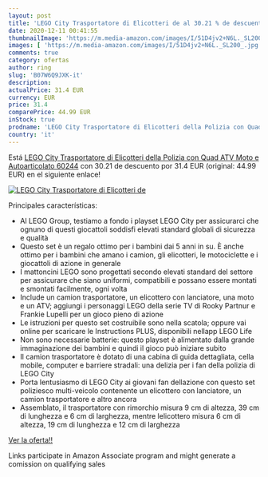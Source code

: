 ```yaml
---
layout: post
title: 'LEGO City Trasportatore di Elicotteri de al 30.21 % de descuento'
date: 2020-12-11 00:41:55
thumbnailImage: 'https://m.media-amazon.com/images/I/51D4jv2+N6L._SL200_.jpg'
images: [ 'https://m.media-amazon.com/images/I/51D4jv2+N6L._SL200_.jpg' ]
comments: true
category: ofertas
author: ring
slug: 'B07W6Q9JXK-it'
description:
actualPrice: 31.4 EUR
currency: EUR
price: 31.4
comparePrice: 44.99 EUR
inStock: true
prodname: 'LEGO City Trasportatore di Elicotteri della Polizia con Quad ATV  Moto e Autoarticolato  60244'
country: 'it'
---
```


Está [LEGO City Trasportatore di Elicotteri della Polizia con Quad ATV  Moto e Autoarticolato  60244](https://www.amazon.it/dp/B07W6Q9JXK/?tag=tolees00-21) con 30.21 de descuento por 31.4 EUR (original: 44.99 EUR) en el siguiente enlace!

[![LEGO City Trasportatore di Elicotteri de](https://m.media-amazon.com/images/I/51D4jv2+N6L._SL200_.jpg)](https://www.amazon.it/dp/B07W6Q9JXK/?tag=tolees00-21)

Principales características:

- Al LEGO Group, testiamo a fondo i playset LEGO City per assicurarci che ognuno di questi giocattoli soddisfi elevati standard globali di sicurezza e qualità
- Questo set è un regalo ottimo per i bambini dai 5 anni in su. È anche ottimo per i bambini che amano i camion, gli elicotteri, le motociclette e i giocattoli di azione in generale
- I mattoncini LEGO sono progettati secondo elevati standard del settore per assicurare che siano uniformi, compatibili e possano essere montati e smontati facilmente, ogni volta
- Include un camion trasportatore, un elicottero con lanciatore, una moto e un ATV; aggiungi i personaggi LEGO della serie TV di Rooky Partnur e Frankie Lupelli per un gioco pieno di azione
- Le istruzioni per questo set costruibile sono nella scatola; oppure vai online per scaricare le Instructions PLUS, disponibili nellapp LEGO Life
- Non sono necessarie batterie: questo playset è alimentato dalla grande immaginazione dei bambini e quindi il gioco può iniziare subito
- Il camion trasportatore è dotato di una cabina di guida dettagliata, cella mobile, computer e barriere stradali: una delizia per i fan della polizia di LEGO City
- Porta lentusiasmo di LEGO City ai giovani fan dellazione con questo set poliziesco multi-veicolo contenente un elicottero con lanciatore, un camion trasportatore e altro ancora
- Assemblato, il trasportatore con rimorchio misura 9 cm di altezza, 39 cm di lunghezza e 6 cm di larghezza, mentre lelicottero misura 6 cm di altezza, 19 cm di lunghezza e 12 cm di larghezza

[Ver la oferta!!](https://www.amazon.it/dp/B07W6Q9JXK/?tag=tolees00-21)

Links participate in Amazon Associate program and might generate a comission on qualifying sales


